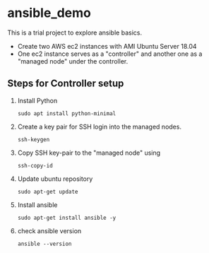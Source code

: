 # ansible_demo
This is a trial project to explore ansible basics.

* Create two AWS ec2 instances with AMI Ubuntu Server 18.04
* One ec2 instance serves as a "controller" and another one as a "managed node" under the controller.
## Steps for Controller setup 
1. Install Python

    `sudo apt install python-minimal`	
2. Create a key pair for SSH login into the managed nodes.
   
    `ssh-keygen`
3. Copy SSH key-pair to the "managed node" using  
    
    `ssh-copy-id`
4. Update ubuntu repository 
    
    `sudo apt-get update`
5. Install ansible 

    `sudo apt-get install ansible -y`

6. check ansible version 

    `ansible --version`
